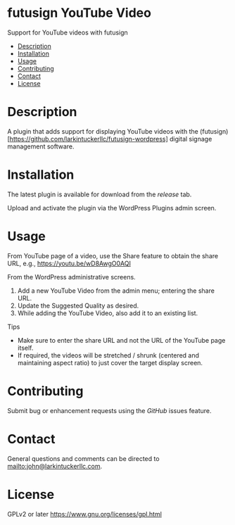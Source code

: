 futusign YouTube Video
====
Support for YouTube videos with futusign

- [Description](#description)
- [Installation](#installation)
- [Usage](#usage)
- [Contributing](#contributing)
- [Contact](#contact)
- [License](#license)

Description
===

A plugin that adds support for displaying YouTube videos with the (futusign)[https://github.com/larkintuckerllc/futusign-wordpress]
digital signage management software.

Installation
====

The latest plugin is available for download from the *release* tab.

Upload and activate the plugin via the WordPress Plugins admin screen.

Usage
====

From YouTube page of a video, use the Share feature to obtain the share URL, e.g., https://youtu.be/wD8AwgO0AQI

From the WordPress administrative screens.

1. Add a new YouTube Video from the admin menu; entering the share URL.
2. Update the Suggested Quality as desired.
3. While adding the YouTube Video, also add it to an existing list.

Tips

* Make sure to enter the share URL and not the URL of the YouTube page itself.
* If required, the videos will be stretched / shrunk (centered and maintaining aspect ratio) to just cover the target display screen.


Contributing
====
Submit bug or enhancement requests using the *GitHub* issues feature.

Contact
====
General questions and comments can be directed to
<mailto:john@larkintuckerllc.com>.

License
====
GPLv2 or later <https://www.gnu.org/licenses/gpl.html>